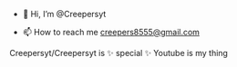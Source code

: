 - 👋 Hi, I’m @Creepersyt



- 📫 How to reach me creepers8555@gmail.com


Creepersyt/Creepersyt is  ✨ special ✨
Youtube is my thing

